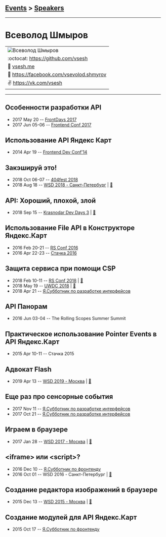 ## [Events](../README.md) > [Speakers](../speakers.md)
---

# Всеволод Шмыров

| |
| --- |
| ![Всеволод Шмыров](https://avatars.io/facebook/vsevolod.shmyrov/large)
| :octocat:  [https:&#x2F;&#x2F;github.com&#x2F;vsesh](https://github.com/vsesh)
| :page_facing_up:  [vsesh.me](vsesh.me)
| :blue_book:  [https:&#x2F;&#x2F;facebook.com&#x2F;vsevolod.shmyrov](https://facebook.com/vsevolod.shmyrov)
| :v:  [https:&#x2F;&#x2F;vk.com&#x2F;vsesh](https://vk.com/vsesh)

---
## Особенности разработки API
- 2017 May 20 -- [FrontDays 2017](https://youtu.be/14ly5PvMYZg)    
- 2017 Jun 05-06 -- [Frontend Conf 2017](https://www.youtube.com/watch?v=pYlsHDzaiOo)    
## Использование API Яндекс Карт
- 2014 Apr 19 -- [Frontend Dev Conf’14](https://www.youtube.com/watch?v=J1ngKr6V8eA)    
## Закэшируй это!
- 2018 Oct 06-07 -- [404fest 2018](https://www.youtube.com/watch?v=FeAasDP9SUc)    
- 2018 Aug 18 -- [WSD 2018 - Санкт-Петербург](https://www.youtube.com/watch?v=JQrweUtfI80)  | [:notebook:](https://wsd.events/2018/08/18/pres/cache-it.pdf)  
## API: Хороший, плохой, злой
- 2018 Sep 15 -- [Krasnodar Dev Days 3](https://www.youtube.com/watch?v=ZhgPcOUr3O0)  | [:notebook:](https://yadi.sk/i/UiAi_0kWTtWX1g)  
## Использование File API в Конструкторе Яндекс.Карт
- 2016 Feb 20-21 -- [RS Conf 2016](https://www.youtube.com/watch?v=VeaRqoJGnWY)    
- 2016 Apr 22-23 -- [Стачка 2016](https://www.youtube.com/watch?v=WCY7dE7ASdY)    
## Защита сервиса при помощи CSP
- 2018 Feb 10-11 -- [RS Conf 2018](https://youtu.be/W41Pn9gimYw)  | [:notebook:](https://drive.google.com/file/d/1whGimZU-8h1Ham6tK_G1ZxAGUM-SSHE3/view)  
- 2018 May 19 -- [UWDC 2018](https://www.youtube.com/watch?v=WFfYF2Q8ihU)  | [:notebook:](https://2018.uwdc.ru/storage/lectures/presentaions/nBM4K3Wuerx8aUhHdZTj1oJ2M3eKrrtjIhvz6HYF.pptx)  
- 2018 Apr 21 -- [Я.Субботник по разработке интерфейсов](https://events.yandex.ru/lib/talks/5744/)    
## API Панорам
- 2016 Jun 03-04 -- The Rolling Scopes Summer Summit    
## Практическое использование Pointer Events в API Яндекс.Карт
- 2015 Apr 10-11 -- Стачка 2015    
## Адвокат Flash
- 2019 Apr 13 -- [WSD 2019 - Москва](https://www.youtube.com/watch?v=p19GIgdJmmg)  | [:notebook:](https://wsd.events/2019/04/13/pres/flash-advocate.pdf)  
## Еще раз про сенсорные события
- 2017 Nov 11 -- [Я.Субботник по разработке интерфейсов](https://events.yandex.ru/lib/talks/5212/)    
- 2017 Oct 21 -- [Я.Субботник по разработке интерфейсов](https://events.yandex.ru/lib/talks/5111/)    
## Играем в браузере
- 2017 Jan 28 -- [WSD 2017 - Москва](https://www.youtube.com/watch?v=Cq1nXEgMiRI)  | [:notebook:](https://wsd.events/2017/01/28/pres/browser-games/)  
## &lt;iframe&gt; или &lt;script&gt;?
- 2016 Dec 10 -- [Я.Субботник по фронтенду](https://events.yandex.ru/lib/talks/4258/)    
- 2016 Oct 01 -- WSD 2016 - Санкт-Петербург  | [:notebook:](https://wsd.events/2016/10/01/pres/iframe-or-script.pdf)  
## Создание редактора изображений в браузере
- 2015 Dec 13 -- [WSD 2015 - Москва](https://www.youtube.com/watch?v=xT6eBk_Wr7c)  | [:notebook:](https://wsd.events/2015/12/13/pres/image-editor.pdf)  
## Создание модулей для API Яндекс.Карт
- 2015 Oct 17 -- [Я.Субботник по фронтенду](https://events.yandex.ru/lib/talks/3213/)    
